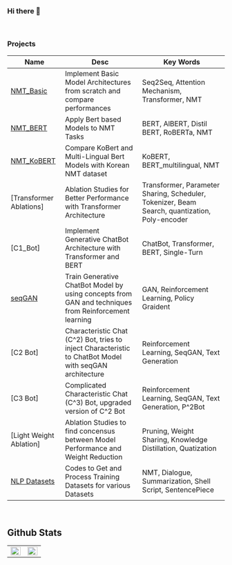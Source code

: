 ### Hi there 👋

<!--
![header](https://capsule-render.vercel.app/api?type=soft&color=FF6F3C&height=300&section=header&text=moon%20&fontSize=90)
-->
<br>



### Projects
| **Name** | **Desc** | **Key Words** |
|------|------|--------|
| [NMT_Basic](https://github.com/moon23k/NMT_Basic) | Implement Basic Model Architectures from scratch and compare performances  | Seq2Seq, Attention Mechanism, Transformer, NMT  |
| [NMT_BERT](https://github.com/moon23k/NMT_Bert) | Apply Bert based Models to NMT Tasks | BERT, AlBERT, Distil BERT, RoBERTa, NMT |
| [NMT_KoBERT](https://github.com/moon23k/NMT_KoBERT) | Compare KoBert and Multi-Lingual Bert Models with Korean NMT dataset | KoBERT, BERT_multilingual, NMT  |
| [Transformer Ablations] | Ablation Studies for Better Performance with Transformer Architecture | Transformer, Parameter Sharing, Scheduler, Tokenizer, Beam Search, quantization, Poly-encoder |
| [C1_Bot] | Implement Generative ChatBot Architecture with Transformer and BERT | ChatBot, Transformer, BERT, Single-Turn |
| [seqGAN](https://github.com/moon23k/seqGAN) | Train Generative ChatBot Model by using concepts from GAN and techniques from Reinforcement learning | GAN, Reinforcement Learning, Policy Graident |
| [C2 Bot] | Characteristic Chat (C^2) Bot, tries to inject Characteristic to ChatBot Model with seqGAN architecture | Reinforcement Learning, SeqGAN, Text Generation |
| [C3 Bot] | Complicated Characteristic Chat (C^3) Bot, upgraded version of C^2 Bot | Reinforcement Learning, SeqGAN, Text Generation, P^2Bot |
| [Light Weight Ablation] | Ablation Studies to find concensus between Model Performance and Weight Reduction | Pruning, Weight Sharing, Knowledge Distillation, Quatization |
| [NLP Datasets](https://github.com/moon23k/NLP_datasets) | Codes to Get and Process Training Datasets for various Datasets | NMT, Dialogue, Summarization, Shell Script, SentencePiece |


<br>

## Github Stats  
<table><tr><td valign="top" width="50%">

<img src="https://github-readme-stats.vercel.app/api?username=moon23k&show_icons=true&count_private=true&hide_border=true" align="left" style="width: 100%" />

</td><td valign="top" width="50%">
  
<img src="https://github-readme-stats.vercel.app/api/top-langs/?username=moon23k&hide_border=true&layout=compact" align="left" style="width: 100%" />

</td></tr></table>  
